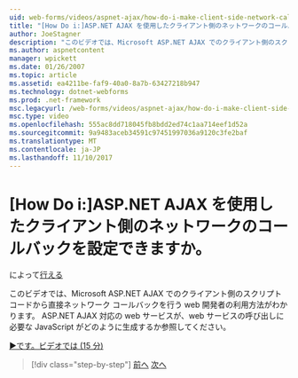 ```yaml
---
uid: web-forms/videos/aspnet-ajax/how-do-i-make-client-side-network-callbacks-with-aspnet-ajax
title: "[How Do i:]ASP.NET AJAX を使用したクライアント側のネットワークのコールバックを設定できますか。 | Microsoft Docs"
author: JoeStagner
description: "このビデオでは、Microsoft ASP.NET AJAX でのクライアント側のスクリプト コードから直接ネットワーク コールバックを行う web 開発者の利用方法がわかります。 方法 ASP.NET も表示しています."
ms.author: aspnetcontent
manager: wpickett
ms.date: 01/26/2007
ms.topic: article
ms.assetid: ea4211be-faf9-40a0-8a7b-63427218b947
ms.technology: dotnet-webforms
ms.prod: .net-framework
msc.legacyurl: /web-forms/videos/aspnet-ajax/how-do-i-make-client-side-network-callbacks-with-aspnet-ajax
msc.type: video
ms.openlocfilehash: 555ac8dd718045fb8bdd2ed74c1aa714eef1d52a
ms.sourcegitcommit: 9a9483aceb34591c97451997036a9120c3fe2baf
ms.translationtype: MT
ms.contentlocale: ja-JP
ms.lasthandoff: 11/10/2017
---
```

<a name="how-do-i-make-client-side-network-callbacks-with-aspnet-ajax"></a>[How Do i:]ASP.NET AJAX を使用したクライアント側のネットワークのコールバックを設定できますか。
====================
によって[行える](https://github.com/JoeStagner)

このビデオでは、Microsoft ASP.NET AJAX でのクライアント側のスクリプト コードから直接ネットワーク コールバックを行う web 開発者の利用方法がわかります。 ASP.NET AJAX 対応の web サービスが、web サービスの呼び出しに必要な JavaScript がどのように生成するか参照してください。

[&#9654;です。ビデオでは (15 分)](https://channel9.msdn.com/Blogs/ASP-NET-Site-Videos/how-do-i-make-client-side-network-callbacks-with-aspnet-ajax)

>[!div class="step-by-step"]
[前へ](how-do-i-implement-dynamic-partial-page-updates-with-aspnet-ajax.md)
[次へ](how-do-i-add-aspnet-ajax-features-to-an-existing-web-application.md)
